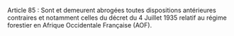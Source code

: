 Article 85 : Sont et demeurent abrogées toutes dispositions
antérieures contraires et notamment celles du décret du 4 Juillet 1935
relatif au régime forestier en Afrique Occidentale Française (AOF).